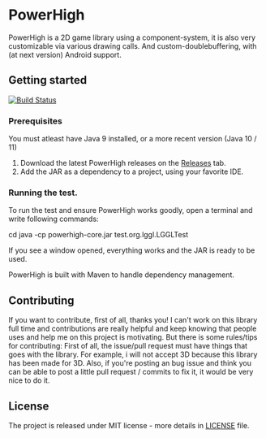 # PowerHigh
PowerHigh is a 2D game library using a component-system, it is also very customizable via various drawing calls. And custom-doublebuffering, with (at next version) Android support.

## Getting started

[![Build Status](https://travis-ci.org/zenith391/PowerHigh.svg)](https://travis-ci.org/zenith391/PowerHigh)

### Prerequisites
You must atleast have Java 9 installed, or a more recent version (Java 10 / 11)
1. Download the latest PowerHigh releases on the [Releases](https://github.com/zenith391/PowerHigh/releases) tab.
2. Add the JAR as a dependency to a project, using your favorite IDE.

### Running the test.
To run the test and ensure PowerHigh works goodly,
open a terminal and write following commands:

cd <directory where you installed PowerHigh>
java -cp powerhigh-core.jar test.org.lggl.LGGLTest
  
If you see a window opened, everything works and the JAR is ready to be used.

PowerHigh is built with Maven to handle dependency management.

## Contributing

If you want to contribute, first of all, thanks you! I can't work on this library full time and contributions
are really helpful and keep knowing that people uses and help me on this project is motivating.
But there is some rules/tips for contributing:
First of all, the issue/pull request must have things that goes with the library. For example, i will not accept 3D because
this library has been made for 3D.
Also, if you're posting an bug issue and think you can be able to post a little pull request / commits to fix it, it would be very nice to do it.

## License
The project is released under MIT license - more details in [LICENSE](https://github.com/zenith391/PowerHigh/LICENSE) file.
